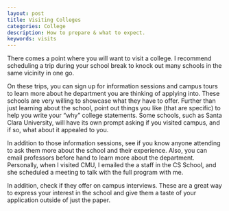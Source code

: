 ```yaml
---
layout: post
title: Visiting Colleges
categories: College
description: How to prepare & what to expect.
keywords: visits
---
```


There comes a point where you will want to visit a college. I recommend scheduling a trip during your school break to knock out many schools in the same vicinity in one go.

On these trips, you can sign up for information sessions and campus tours to learn more about he department you are thinking of applying into. These schools are very willing to showcase what they have to offer. Further than just learning about the school, point out things you like (that are specific) to help you write your “why” college statements. Some schools, such as Santa Clara University, will have its own prompt asking if you visited campus, and if so, what about it appealed to you.

In addition to those information sessions, see if you know anyone attending to ask them more about the school and their experience. Also, you can email professors before hand to learn more about the department. Personally, when I visited CMU, I emailed the a staff in the CS School, and she scheduled a meeting to talk with the full program with me.

In addition, check if they offer on campus interviews. These are a great way to express your interest in the school and give them a taste of your application outside of just the paper.
